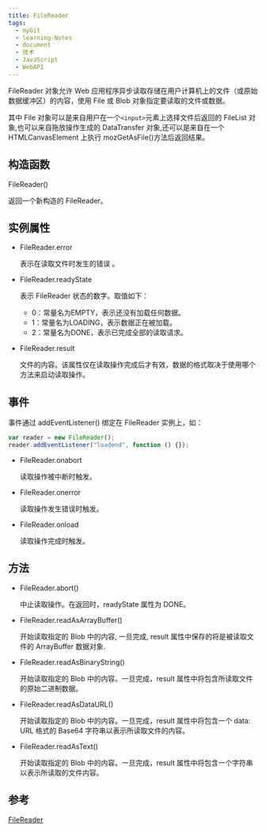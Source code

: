 ```yaml
---
title: FileReader
tags:
  - myGit
  - learning-Notes
  - document
  - 技术
  - JavaScript
  - WebAPI
---
```


FileReader 对象允许 Web 应用程序异步读取存储在用户计算机上的文件（或原始数据缓冲区）的内容，使用 File 或 Blob 对象指定要读取的文件或数据。

其中 File 对象可以是来自用户在一个`<input>`元素上选择文件后返回的 FileList 对象,也可以来自拖放操作生成的 DataTransfer 对象,还可以是来自在一个 HTMLCanvasElement 上执行 mozGetAsFile()方法后返回结果。

## 构造函数

FileReader()

返回一个新构造的 FileReader。

## 实例属性

- FileReader.error

  表示在读取文件时发生的错误 。

- FileReader.readyState

  表示 FileReader 状态的数字。取值如下：

  - 0：常量名为EMPTY，表示还没有加载任何数据。
  - 1：常量名为LOADING，表示数据正在被加载。
  - 2：常量名为DONE，表示已完成全部的读取请求。

- FileReader.result

  文件的内容。该属性仅在读取操作完成后才有效，数据的格式取决于使用哪个方法来启动读取操作。

## 事件

事件通过 addEventListener() 绑定在 FileReader 实例上，如：

```js
var reader = new FileReader();
reader.addEventListener("loadend", function () {});
```

- FileReader.onabort

  读取操作被中断时触发。

- FileReader.onerror

  读取操作发生错误时触发。

- FileReader.onload

  读取操作完成时触发。

## 方法

- FileReader.abort()

  中止读取操作。在返回时，readyState 属性为 DONE。

- FileReader.readAsArrayBuffer()

  开始读取指定的 Blob 中的内容, 一旦完成, result 属性中保存的将是被读取文件的 ArrayBuffer 数据对象.

- FileReader.readAsBinaryString()

  开始读取指定的 Blob 中的内容。一旦完成，result 属性中将包含所读取文件的原始二进制数据。

- FileReader.readAsDataURL()

  开始读取指定的 Blob 中的内容。一旦完成，result 属性中将包含一个 data: URL 格式的 Base64 字符串以表示所读取文件的内容。

- FileReader.readAsText()

  开始读取指定的 Blob 中的内容。一旦完成，result 属性中将包含一个字符串以表示所读取的文件内容。

## 参考

[FileReader](https://developer.mozilla.org/zh-CN/docs/Web/API/FileReader)
